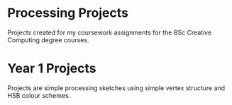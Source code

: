 # Processing Projects
Projects created for my coursework assignments for the BSc Creative Computing degree courses.
# Year 1 Projects
Projects are simple processing sketches using simple vertex structure and HSB colour schemes.
